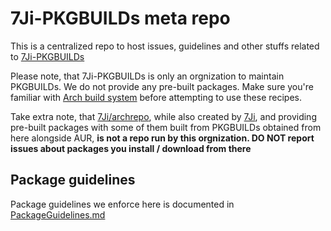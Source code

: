 # 7Ji-PKGBUILDs meta repo
This is a centralized repo to host issues, guidelines and other stuffs related to [7Ji-PKGBUILDs](https://github.com/7Ji-PKGBUILDs)

Please note, that 7Ji-PKGBUILDs is only an orgnization to maintain PKGBUILDs. We do not provide any pre-built packages. Make sure you're familiar with [Arch build system](https://wiki.archlinux.org/title/Arch_build_system) before attempting to use these recipes.

Take extra note, that [7Ji/archrepo](https://github.com/7Ji/archrepo), while also created by [7Ji](https://github.com/7Ji), and providing pre-built packages with some of them built from PKGBUILDs obtained from here alongside AUR, **is not a repo run by this orgnization. DO NOT report issues about packages you install / download from there**

## Package guidelines
Package guidelines we enforce here is documented in [PackageGuidelines.md](./PackageGuidelines.md)
